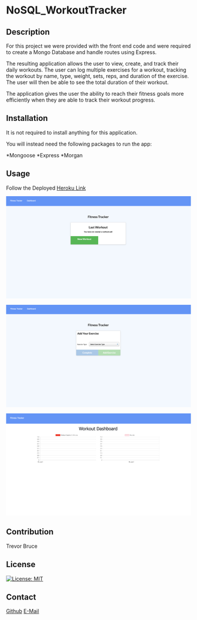 # NoSQL_WorkoutTracker

## Description

For this project we were provided with the front end code and were required to create a Mongo Database and handle routes using Express. 

The resulting application allows the user to view, create, and track their daily workouts. The user can log multiple exercises for a workout, tracking the workout by name, type, weight, sets, reps, and duration of the exercise. The user will then be able to see the total duration of their workout.

The application gives the user the ability to reach their fitness goals more efficiently when they are able to track their workout progress. 

## Installation

It is not required to install anything for this application.

You will instead need the following packages to run the app:

 *Mongoose
 *Express
 *Morgan

## Usage

Follow the Deployed <a href="https://agile-spire-74922.herokuapp.com/" target="_blank">Heroku Link</a>


![FitnessTracker](/assets/images/fitnesstracker.png "Fitness Tracker Homepage")

![NewWorkout](/assets/images/addworkout.png "Add New Workout")

![FitnessDashboard](/assets/images/dashboard.png "Fitness Tracker Dashboard")

## Contribution

Trevor  Bruce

## License

[![License: MIT](https://img.shields.io/badge/License-MIT-yellow.svg)](https://opensource.org/licenses/MIT)

## Contact

<a href="https://github.com/">Github</a>
<a href="mailto:tbnyk03@gmail.com">E-Mail</a>